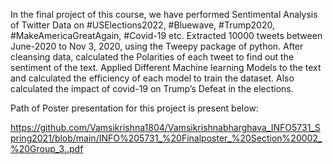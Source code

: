 In the final project of this course, we have performed Sentimental Analysis of Twitter Data on #USElections2022, #Bluewave, #Trump2020, #MakeAmericaGreatAgain, #Covid-19 etc.
Extracted 10000 tweets between June-2020 to Nov 3, 2020, using the Tweepy package of python.
After cleansing data, calculated the Polarities of each tweet to find out the sentiment of the text.
Applied Different Machine learning Models to the text and calculated the efficiency of each model to train the dataset.
Also calculated the impact of covid-19 on Trump’s Defeat in the elections.

Path of Poster presentation for this project is present below:

https://github.com/Vamsikrishna1804/Vamsikrishnabharghava_INFO5731_Spring2021/blob/main/INFO%205731_%20Finalposter_%20Section%20002_%20Group_3..pdf
